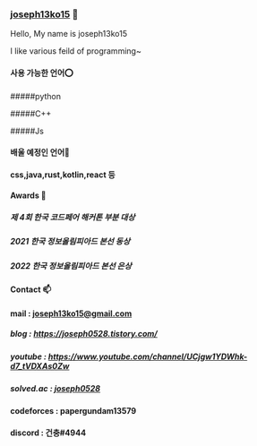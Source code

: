### [joseph13ko15](https://github.com/python-programmer1512) 👋

Hello, My name is joseph13ko15

I like various feild of programming~


#### 사용 가능한 언어⭕
#####python

#####C++

#####Js

#### 배울 예정인 언어📝

#### css,java,rust,kotlin,react 등




<!--
**python-programmer1512/python-programmer1512** is a ✨ _special_ ✨ repository because its `README.md` (this file) appears on your GitHub profile.

Here are some ideas to get you started:

- 🔭 I’m currently working on ...
- 🌱 I’m currently learning ...
- 👯 I’m looking to collaborate on ...
- 🤔 I’m looking for help with ...
- 💬 Ask me about ...
- 📫 How to reach me: ...
- 😄 Pronouns: ...
- ⚡ Fun fact: ...
-->


#### Awards 🥇

  ##### 제 4회 한국 코드페어 해커톤 부분 대상

  ##### 2021 한국 정보올림피아드 본선 동상

  ##### 2022 한국 정보올림피아드 본선 은상
  
  


#### Contact 📫

  #### mail : joseph13ko15@gmail.com

  ##### blog : https://joseph0528.tistory.com/

  ##### youtube : https://www.youtube.com/channel/UCjgw1YDWhk-d7_tVDXAs0Zw

  ##### solved.ac : [joseph0528](https://solved.ac/profile/joseph0528)

  #### codeforces : papergundam13579

  #### discord : 건충#4944



